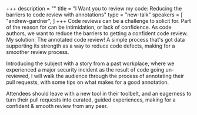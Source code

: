 +++
description = ""
title = "I Want you to review my code: Reducing the barriers to code review with annotations"
type = "new-talk"
speakers = [
        "andrew-gardner",
]
+++
Code reviews can be a challenge to solicit for. Part of the reason for can be intimidation, or lack of confidence. As code authors, we want to reduce the barriers to getting a confident code review. My solution: The annotated code review! A simple process that's got data supporting its strength as a way to reduce code defects, making for a smoother review process.

Introducing the subject with a story from a past workplace, where we experienced a major security incident as the result of code going un-reviewed, I will walk the audience through the process of annotating their pull requests, with some tips on what makes for a good annotation.

Attendees should leave with a new tool in their toolbelt, and an eagerness to turn their pull requests into curated, guided experiences, making for a confident & smooth review from any peer.